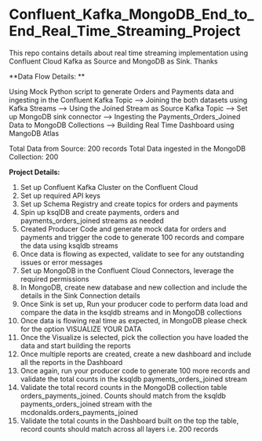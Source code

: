 # Confluent_Kafka_MongoDB_End_to_End_Real_Time_Streaming_Project

This repo contains details about real time streaming implementation using Confluent Cloud Kafka as Source and MongoDB as Sink. Thanks

**Data Flow Details: **

Using Mock Python script to generate Orders and Payments data and ingesting in the Confluent Kafka Topic --> Joining the both datasets using Kafka Streams --> Using the Joined Stream as Source Kafka Topic --> Set up MongoDB sink connector --> Ingesting the Payments_Orders_Joined Data to MongoDB Collections --> Building Real Time Dashboard using MangoDB Atlas

Total Data from Source: 200 records
Total Data ingested in the MongoDB Collection: 200


**Project Details:** 

1. Set up Confluent Kafka Cluster on the Confluent Cloud
2. Set up required API keys
3. Set up Schema Registry and create topics for orders and payments
4. Spin up ksqlDB and create payments, orders and payments_orders_joined streams as needed
5. Created Producer Code and generate mock data for orders and payments and trigger the code to generate 100 records and compare the data using ksqldb streams
6. Once data is flowing as expected, validate to see for any outstanding issues or error messages
7. Set up MongoDB in the Confluent Cloud Connectors, leverage the required permissions
8. In MongoDB, create new database and new collection and include the details in the Sink Connection details
9. Once Sink is set up, Run your producer code to perform data load and compare the data in the ksqldb streams and in MongoDB collections
10. Once data is flowing real time as expected, in MongoDB please check for the option VISUALIZE YOUR DATA
11. Once the Visualize is selected, pick the collection you have loaded the data and start building the reports
12. Once multiple reports are created, create a new dashboard and include all the reports in the Dashboard
13. Once again, run your producer code to generate 100 more records and validate the total counts in the ksqldb payments_orders_joined stream
14. Validate the total record counts in the MongoDB collection table orders_payments_joined. Counts should match from the ksqldb payments_orders_joined stream with the mcdonalds.orders_payments_joined
15. Validate the total counts in the Dashboard built on the top the table, record counts should match across all layers i.e. 200 records
    
